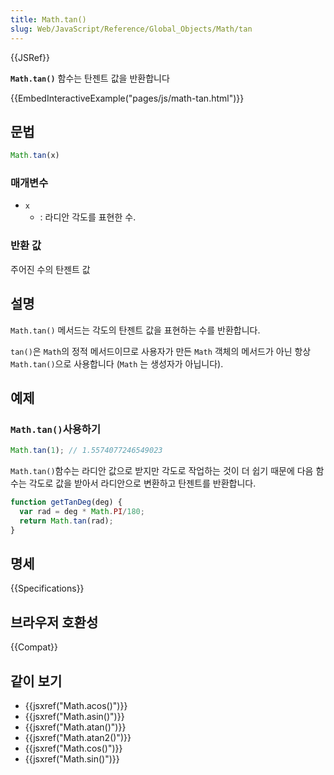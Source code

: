 ```yaml
---
title: Math.tan()
slug: Web/JavaScript/Reference/Global_Objects/Math/tan
---
```


{{JSRef}}

**`Math.tan()`** 함수는 탄젠트 값을 반환합니다

{{EmbedInteractiveExample("pages/js/math-tan.html")}}

## 문법

```js
Math.tan(x)
```

### 매개변수

- `x`
  - : 라디안 각도를 표현한 수.

### 반환 값

주어진 수의 탄젠트 값

## 설명

`Math.tan()` 메서드는 각도의 탄젠트 값을 표현하는 수를 반환합니다.

`tan()`은 `Math`의 정적 메서드이므로 사용자가 만든 `Math` 객체의 메서드가 아닌 항상 `Math.tan()`으로 사용합니다 (`Math` 는 생성자가 아닙니다).

## 예제

### `Math.tan()`사용하기

```js
Math.tan(1); // 1.5574077246549023
```

`Math.tan()`함수는 라디안 값으로 받지만 각도로 작업하는 것이 더 쉽기 때문에 다음 함수는 각도로 값을 받아서 라디안으로 변환하고 탄젠트를 반환합니다.

```js
function getTanDeg(deg) {
  var rad = deg * Math.PI/180;
  return Math.tan(rad);
}
```

## 명세

{{Specifications}}

## 브라우저 호환성

{{Compat}}

## 같이 보기

- {{jsxref("Math.acos()")}}
- {{jsxref("Math.asin()")}}
- {{jsxref("Math.atan()")}}
- {{jsxref("Math.atan2()")}}
- {{jsxref("Math.cos()")}}
- {{jsxref("Math.sin()")}}

